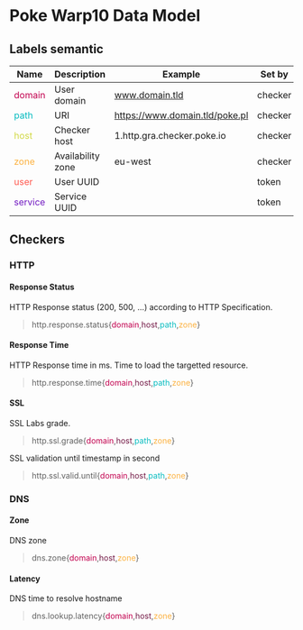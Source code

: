 # Poke Warp10 Data Model

## Labels semantic

| Name      | Description           | Example                           | Set by    |
|-----------|-----------------------|-----------------------------------|-----------|
| <span style="color:#C2024F">domain</span>    | User domain           | www.domain.tld                    | checker   |
| <span style="color:#04BBBF">path</span>      | URI                   | https://www.domain.tld/poke.pl    | checker   |
| <span style="color:#D2D945">host</span>      | Checker host          | 1.http.gra.checker.poke.io        | checker   |
| <span style="color:#FCB13F">zone</span>      | Availability zone     | eu-west                           | checker   |
| <span style="color:#FF594F">user</span>      | User UUID             |                                   | token     |
| <span style="color:#721BC2">service</span>   | Service UUID          |                                   | token     |

## Checkers

### HTTP

#### Response Status

HTTP Response status (200, 500, …) according to HTTP Specification.

> http.response.status{<span style="color:#C2024F">domain</span>,<span style="color:#741b47">host</span>,<span style="color:#04BBBF">path</span>,<span style="color:#FCB13F">zone</span>}

#### Response Time

HTTP Response time in ms. Time to load the targetted resource.

> http.response.time{<span style="color:#C2024F">domain</span>,<span style="color:#741b47">host</span>,<span style="color:#04BBBF">path</span>,<span style="color:#FCB13F">zone</span>}

#### SSL

SSL Labs grade.

> http.ssl.grade{<span style="color:#C2024F">domain</span>,<span style="color:#741b47">host</span>,<span style="color:#04BBBF">path</span>,<span style="color:#FCB13F">zone</span>}

SSL validation until timestamp in second

> http.ssl.valid.until{<span style="color:#C2024F">domain</span>,<span style="color:#741b47">host</span>,<span style="color:#04BBBF">path</span>,<span style="color:#FCB13F">zone</span>}

### DNS

#### Zone

DNS zone

> dns.zone{<span style="color:#C2024F">domain</span>,<span style="color:#741b47">host</span>,<span style="color:#FCB13F">zone</span>}

#### Latency

DNS time to resolve hostname

> dns.lookup.latency{<span style="color:#C2024F">domain</span>,<span style="color:#741b47">host</span>,<span style="color:#FCB13F">zone</span>}
